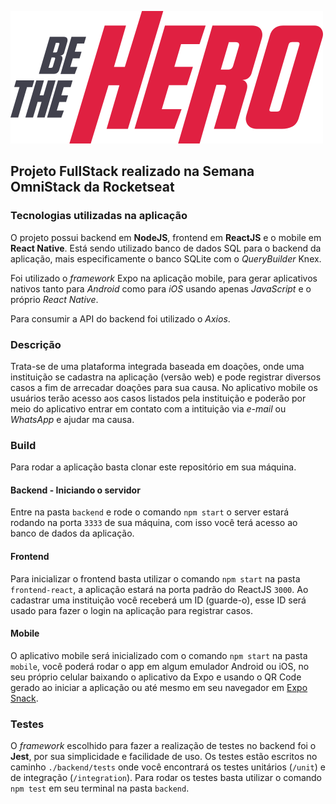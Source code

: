 ![](/frontend-react/src/assets/logo.svg)
## Projeto FullStack realizado na **Semana OmniStack da Rocketseat**

### Tecnologias utilizadas na aplicação

O projeto possui backend em **NodeJS**, frontend em **ReactJS** e o mobile em **React Native**. Está sendo utilizado banco de dados SQL para o backend da aplicação, mais especificamente o banco SQLite com o *QueryBuilder* Knex.

Foi utilizado o *framework* Expo na aplicação mobile, para gerar aplicativos nativos tanto para *Android* como para *iOS* usando apenas *JavaScript* e o próprio *React Native*.

Para consumir a API do backend foi utilizado o *Axios*.

### Descrição

Trata-se de uma plataforma integrada baseada em doações, onde uma instituição se cadastra na aplicação (versão web) e pode registrar diversos casos a fim de arrecadar doações para sua causa. No aplicativo mobile os usuários terão acesso aos casos listados pela instituição e poderão por meio do aplicativo entrar em contato com a intituição via *e-mail* ou *WhatsApp* e ajudar ma causa.

### Build

Para rodar a aplicação basta clonar este repositório em sua máquina.
#### Backend - Iniciando o servidor
Entre na pasta ```backend``` e rode o comando ```npm start``` o server estará rodando na porta ```3333``` de sua máquina, com isso você terá acesso ao banco de dados da aplicação.
#### Frontend
Para inicializar o frontend basta utilizar o comando ```npm start``` na pasta ```frontend-react```, a aplicação estará na porta padrão do ReactJS ```3000```. Ao cadastrar uma instituição você receberá um ID (guarde-o), esse ID será usado para fazer o login na aplicação para registrar casos.
#### Mobile
O aplicativo mobile será inicializado com o comando ```npm start``` na pasta ```mobile```, você poderá rodar o app em algum emulador Android ou iOS, no seu próprio celular baixando o aplicativo da Expo e usando o QR Code gerado ao iniciar a aplicação ou até mesmo em seu navegador em [Expo Snack](https://snack.expo.io/).

### Testes

O *framework* escolhido para fazer a realização de testes no backend foi o **Jest**, por sua simplicidade e facilidade de uso. Os testes estão escritos no caminho ```./backend/tests``` onde você encontrará os testes unitários (```/unit```) e de integração (```/integration```).
Para rodar os testes basta utilizar o comando ```npm test``` em seu terminal na pasta ```backend```.